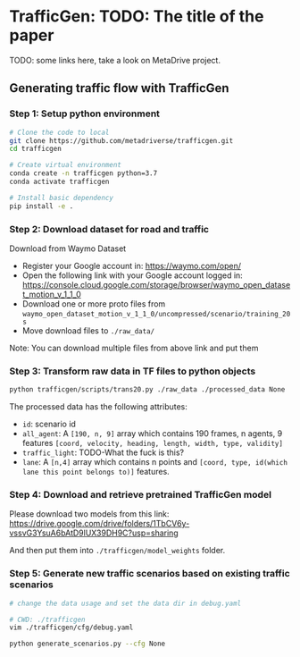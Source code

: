 # TrafficGen: TODO: The title of the paper

TODO: some links here, take a look on MetaDrive project.

## Generating traffic flow with TrafficGen


### Step 1: Setup python environment

```bash
# Clone the code to local
git clone https://github.com/metadriverse/trafficgen.git
cd trafficgen

# Create virtual environment
conda create -n trafficgen python=3.7
conda activate trafficgen

# Install basic dependency
pip install -e .
```

### Step 2: Download dataset for road and traffic

Download from Waymo Dataset
- Register your Google account in: https://waymo.com/open/
- Open the following link with your Google account logged in: https://console.cloud.google.com/storage/browser/waymo_open_dataset_motion_v_1_1_0
- Download one or more proto files from `waymo_open_dataset_motion_v_1_1_0/uncompressed/scenario/training_20s`
- Move download files to `./raw_data/`

Note: You can download multiple files from above link and put them

### Step 3: Transform raw data in TF files to python objects

```bash
python trafficgen/scripts/trans20.py ./raw_data ./processed_data None
```

The processed data has the following attributes:
- `id`: scenario id
- `all_agent`: A `[190, n, 9]` array which contains 190 frames, n agents, 9 features `[coord, velocity, heading, length, width, type, validity]`
- `traffic_light`: TODO-What the fuck is this?
- `lane`: A `[n,4]` array which contains n points and `[coord, type, id(which lane this point belongs to)]` features.

### Step 4: Download and retrieve pretrained TrafficGen model

Please download two models from this link: https://drive.google.com/drive/folders/1TbCV6y-vssvG3YsuA6bAtD9lUX39DH9C?usp=sharing

And then put them into `./trafficgen/model_weights` folder.

### Step 5: Generate new traffic scenarios based on existing traffic scenarios

```bash
# change the data usage and set the data dir in debug.yaml

# CWD: ./trafficgen
vim ./trafficgen/cfg/debug.yaml

python generate_scenarios.py --cfg None
```